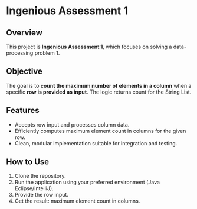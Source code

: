 # Ingenious Assessment 1

## Overview

This project is **Ingenious Assessment 1**, which focuses on solving a data-processing problem 1.

## Objective

The goal is to **count the maximum number of elements in a column** when a specific **row is provided as input**. The logic returns count for the String List.

## Features

- Accepts row input and processes column data.
- Efficiently computes maximum element count in columns for the given row.
- Clean, modular implementation suitable for integration and testing.

## How to Use

1. Clone the repository.
2. Run the application using your preferred environment (Java Eclipse/IntelliJ).
3. Provide the row input.
4. Get the result: maximum element count in columns.
